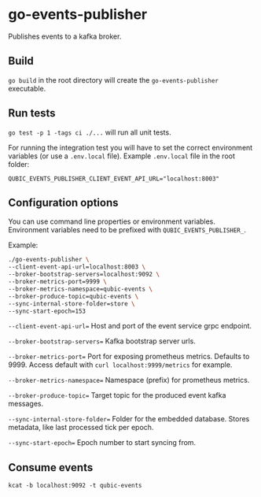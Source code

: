 # go-events-publisher

Publishes events to a kafka broker.

## Build

`go build` in the root directory will create the `go-events-publisher` executable.

## Run tests

`go test -p 1 -tags ci ./...` will run all unit tests.

For running the integration test you will have to set the correct environment variables 
(or use a `.env.local` file). Example `.env.local` file in the root folder:

```dotenv
QUBIC_EVENTS_PUBLISHER_CLIENT_EVENT_API_URL="localhost:8003"
```


## Configuration options

You can use command line properties or environment variables. Environment variables need to be prefixed with `QUBIC_EVENTS_PUBLISHER_`.

Example:

```bash
./go-events-publisher \
--client-event-api-url=localhost:8003 \
--broker-bootstrap-servers=localhost:9092 \
--broker-metrics-port=9999 \
--broker-metrics-namespace=qubic-events \
--broker-produce-topic=qubic-events \
--sync-internal-store-folder=store \
--sync-start-epoch=153
```

`
--client-event-api-url=
`
Host and port of the event service grpc endpoint.

`
--broker-bootstrap-servers=
`
Kafka bootstrap server urls.

`
--broker-metrics-port=
`
Port for exposing prometheus metrics. Defaults to 9999. Access default with `curl localhost:9999/metrics` for example.

`
--broker-metrics-namespace=
`
Namespace (prefix) for prometheus metrics.

`
--broker-produce-topic=
`
Target topic for the produced event kafka messages.

`
--sync-internal-store-folder=
`
Folder for the embedded database. Stores metadata, like last processed tick per epoch.

`
--sync-start-epoch=
`
Epoch number to start syncing from.


## Consume events

`kcat -b localhost:9092 -t qubic-events`